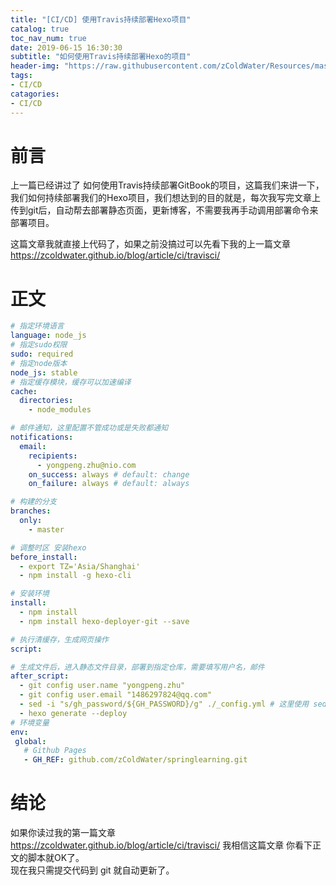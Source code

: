 ```yaml
---
title: "[CI/CD] 使用Travis持续部署Hexo项目"
catalog: true
toc_nav_num: true
date: 2019-06-15 16:30:30
subtitle: "如何使用Travis持续部署Hexo的项目"
header-img: "https://raw.githubusercontent.com/zColdWater/Resources/master/Images/cover.jpg"
tags:
- CI/CD
catagories:
- CI/CD
---
```


前言
=======

上一篇已经讲过了 如何使用Travis持续部署GitBook的项目，这篇我们来讲一下，我们如何持续部署我们的Hexo项目，我们想达到的目的就是，每次我写完文章上传到git后，自动帮去部署静态页面，更新博客，不需要我再手动调用部署命令来部署项目。

这篇文章我就直接上代码了，如果之前没搞过可以先看下我的上一篇文章 https://zcoldwater.github.io/blog/article/ci/travisci/


正文
=======

```yml
# 指定环境语言
language: node_js
# 指定sudo权限
sudo: required
# 指定node版本
node_js: stable
# 指定缓存模块，缓存可以加速编译
cache:
  directories:
    - node_modules

# 邮件通知，这里配置不管成功或是失败都通知
notifications:
  email:
    recipients:
      - yongpeng.zhu@nio.com
    on_success: always # default: change
    on_failure: always # default: always

# 构建的分支
branches:
  only:
    - master 

# 调整时区 安装hexo
before_install:
  - export TZ='Asia/Shanghai'
  - npm install -g hexo-cli  

# 安装环境
install:
  - npm install
  - npm install hexo-deployer-git --save

# 执行清缓存，生成网页操作
script:

# 生成文件后，进入静态文件目录，部署到指定仓库，需要填写用户名，邮件
after_script:
  - git config user.name "yongpeng.zhu"
  - git config user.email "1486297824@qq.com"
  - sed -i "s/gh_password/${GH_PASSWORD}/g" ./_config.yml # 这里使用 sed 命令是 替换 hexo 根目录的 _config.yml 文件里面的 gh_password 到 {GH_PASSWORD}，这样 Travis 执行脚本的时候 就可以使用 GH_PASSWORD 这个变量了。 GH_PASSWORD这个变量要去 Travis后台创建哦！ 上一篇文章有介绍。
  - hexo generate --deploy
# 环境变量
env:
 global:
   # Github Pages 
   - GH_REF: github.com/zColdWater/springlearning.git
```

结论
=======
如果你读过我的第一篇文章 https://zcoldwater.github.io/blog/article/ci/travisci/ 我相信这篇文章 你看下正文的脚本就OK了。  
现在我只需提交代码到 git 就自动更新了。
